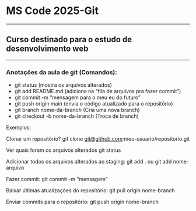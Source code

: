 # MS Code 2025-Git

---

## Curso destinado para o estudo de desenvolvimento web 

---

### Anotações da aula de git (Comandos):

- git status (mostra os arquivos alterados)
- git add README.md (adiciona na “fila de arquivos pra fazer commit”)
- git commit -m “mensagem para o meu eu do futuro”
- git push origin main (envia o código atualizado para o repositório)
- git branch nome-da-branch (Cria uma nova branch)
- git checkout -b nome-da-branch (Troca de branch)

Exemplos: 

Clonar um repositório?
git clone git@github.com:meu-usuario/repositorio.git

Ver quais foram os arquivos alterados
git status

Adicionar todos os arquivos alterados ao staging:
git add . ou git add nome-arquivo

Fazer commit:
git commit -m “mensagem”

Baixar últimas atualizações do repositório:
git pull origin nome-branch

Enviar commits para o repositório:
git push origin nome-branch

